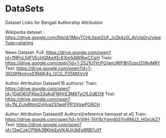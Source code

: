 # DataSets
Dataset Links for Bengali Authorship Attribution

Wikipedia dataset : https://drive.google.com/file/d/1MoyTCHL9zqt2UF_iU2k4z0i_AVvls0ry/view?usp=sharing

News Dataset:
Full:  https://drive.google.com/open?id=1NPnL5ilFVEcHQfAeXErKXm5AWlKwCCeH
Train:  https://drive.google.com/open?id=1-2SJ1U1YcPQ1anURfFBhTcpcIZ06yMRY
Test:  https://drive.google.com/open?id=1-3lGSKNmtyoS1Ri6K4g_GCG_P25MXVv9

Author Attribution Dataset(16 authors):
Train:  https://drive.google.com/open?id=1GdO6GFKbp33oAqFWHrE3M9TvCfLOdEO8
Test: https://drive.google.com/open?id=1N_DJo6ttmt2vHva2S1wpFPP3VgwPO8CH

Author Attribution Dataset(6 Authors)[reference hemayet et al]
Train: https://drive.google.com/open?id=1rVtlH-7nY9zYwmtbSYixRMJ3_H0xUkZ7
Test: https://drive.google.com/open?id=13wCzkCPWA3BKhkEeVK4UjUbEg9RB7uYf
